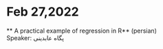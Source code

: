 # Feb 27,2022
** A practical example of regression in R** (persian)<br/>
Speaker: پگاه عابدینی
<br/>
